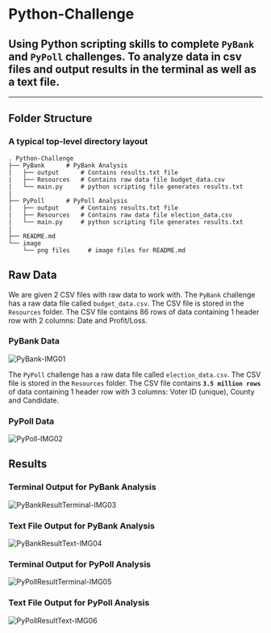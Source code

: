 # Python-Challenge
## Using Python scripting skills to complete `PyBank` and `PyPoll` challenges.  To analyze data in csv files and output results in the terminal as well as a text file.
- - -

## Folder Structure

### A typical top-level directory layout

    . Python-Challenge
    ├── PyBank	    # PyBank Analysis
    |   ├── output	    # Contains results.txt file
    |   ├── Resources   # Contains raw data file budget_data.csv
    |   └── main.py     # python scripting file generates results.txt
    |
    ├── PyPoll	    # PyPoll Analysis
    |   ├── output	    # Contains results.txt file
    |   ├── Resources   # Contains raw data file election_data.csv
    |   └── main.py     # python scripting file generates results.txt
    |
    ├── README.md
    └── image
        └── png files	  # image files for README.md


## Raw Data
We are given 2 CSV files with raw data to work with.  The `PyBank` challenge has a raw data file called `budget_data.csv`.  The CSV file is stored in the `Resources` folder.  The CSV file contains 86 rows of data containing 1 header row with 2 columns: Date and Profit/Loss.

### PyBank Data
![PyBank-IMG01](image/01-PyBankData.png)

The `PyPoll` challenge has a raw data file called `election_data.csv`.  The CSV file is stored in the `Resources` folder.  The CSV file contains **`3.5 million rows`** of data containing 1 header row with 3 columns: Voter ID (unique), County and Candidate.

### PyPoll Data
![PyPoll-IMG02](image/02-PyPollData.png)

## Results

### Terminal Output for PyBank Analysis
![PyBankResultTerminal-IMG03](image/03-PyBankOutput.png)

### Text File Output for PyBank Analysis
![PyBankResultText-IMG04](image/04-PyBankTxtFile.png)

### Terminal Output for PyPoll Analysis
![PyPollResultTerminal-IMG05](image/05-PyPollOutput.png)

### Text File Output for PyPoll Analysis
![PyPollResultText-IMG06](image/06-PyPollTxtFile.png)